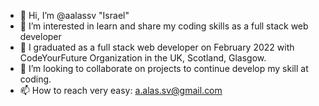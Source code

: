 - 👋 Hi, I’m @aalassv "Israel"
- 👀 I’m interested in learn and share my coding skills as a full stack web developer
- 🌱 I graduated as a full stack web developer on February 2022 with CodeYourFuture Organization in the UK, Scotland, Glasgow.
- 💞️ I’m looking to collaborate on projects to continue develop my skill at coding.
- 📫 How to reach very easy: a.alas.sv@gmail.com

<!---
aalassv/aalassv is a ✨ special ✨ repository because its `README.md` (this file) appears on your GitHub profile.
You can click the Preview link to take a look at your changes.
--->
